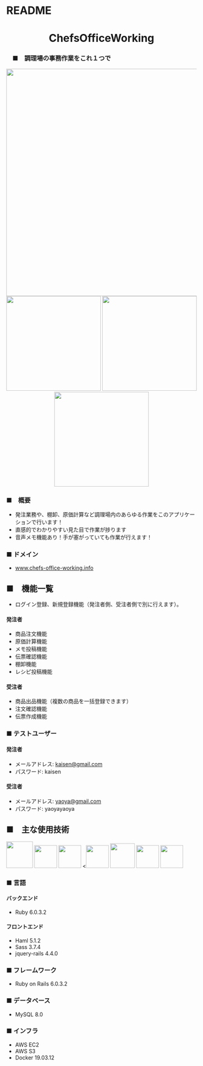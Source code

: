 # README

<h1 align="center">ChefsOfficeWorking</h1>

### 　■　調理場の事務作業をこれ１つで
<div align="center"><img src="https://user-images.githubusercontent.com/63842526/93452657-a10e8680-f913-11ea-8e96-1f1c80eb962a.png" width="600px;" /></div>
<div align="center"><a><img src="https://user-images.githubusercontent.com/63842526/93460782-b937d300-f91e-11ea-8506-bea61f46bc1b.jpg" width="250px;" /></a>
<a><img src="https://user-images.githubusercontent.com/63842526/93459199-534a4c00-f91c-11ea-97e3-4a22dbcf8349.png" width="250px;" /></a>
<a><img src="https://user-images.githubusercontent.com/63842526/93459217-59402d00-f91c-11ea-9c84-44d102cb523e.png" width="250px;" /></a></div>

### ■　概要
- 発注業務や、棚卸、原価計算など調理場内のあらゆる作業をこのアプリケーションで行います！
- 直感的でわかりやすい見た目で作業が捗ります
- 音声メモ機能あり！手が塞がっていても作業が行えます！

### ■ ドメイン
* www.chefs-office-working.info

## ■　機能一覧
- ログイン登録、新規登録機能（発注者側、受注者側で別に行えます）。
#### 発注者
- 商品注文機能
- 原価計算機能
- メモ投稿機能
- 伝票確認機能
- 棚卸機能
- レシピ投稿機能
#### 受注者
- 商品出品機能（複数の商品を一括登録できます）
- 注文確認機能
- 伝票作成機能

### ■ テストユーザー
#### 発注者 
- メールアドレス:  kaisen@gmail.com
- パスワード: kaisen
#### 受注者
- メールアドレス: yaoya@gmail.com
- パスワード: yaoyayaoya


## ■　主な使用技術
<a><img src="https://user-images.githubusercontent.com/39142850/71774533-1ddf1780-2fb4-11ea-8560-753bed352838.png" width="70px;" /></a> <!-- rubyのロゴ -->
<a><img src="https://user-images.githubusercontent.com/39142850/71774548-731b2900-2fb4-11ea-99ba-565546c5acb4.png" height="60px;" /></a> <!-- RubyOnRailsのロゴ -->
<a><img src="https://user-images.githubusercontent.com/39142850/71774618-b32edb80-2fb5-11ea-9050-d5929a49e9a5.png" height="60px;" /></a> <!-- Hamlのロゴ -->
<a><<img src="https://user-images.githubusercontent.com/39142850/71774644-115bbe80-2fb6-11ea-822c-568eabde5228.png" height="60px" /></a> <!-- Scssのロゴ -->
<a><img src="https://user-images.githubusercontent.com/39142850/71774768-d064a980-2fb7-11ea-88ad-4562c59470ae.png" height="65px;" /></a> <!-- jQueryのロゴ -->
<a><img src="https://user-images.githubusercontent.com/39142850/71774786-37825e00-2fb8-11ea-8b90-bd652a58f1ad.png" height="60px;" /></a> <!-- AWSのロゴ -->
<a><img src="https://user-images.githubusercontent.com/63842526/93454266-b5538300-f915-11ea-8439-cd65c7a959f2.png" height="60px;" /></a> <!-- Dockerのロゴ -->

### ■ 言語

#### バックエンド
* Ruby 6.0.3.2

#### フロントエンド
* Haml 5.1.2
* Sass 3.7.4
* jquery-rails 4.4.0

### ■ フレームワーク
* Ruby on Rails 6.0.3.2

### ■ データベース
* MySQL 8.0

### ■ インフラ
* AWS EC2
* AWS S3
* Docker 19.03.12


